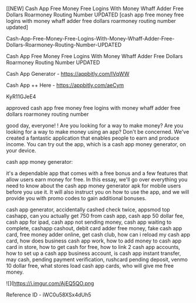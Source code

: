 [[NEW] Cash App Free Money Free Logins With Money Whaff Adder Free Dollars Roarmoney Routing Number UPDATED [cash app free money free logins with money whaff adder free dollars roarmoney routing number updated]

Cash-App-Free-Money-Free-Logins-With-Money-Whaff-Adder-Free-Dollars-Roarmoney-Routing-Number-UPDATED

Cash App Free Money Free Logins With Money Whaff Adder Free Dollars Roarmoney Routing Number UPDATED

Cash App Generator -  https://appbitly.com/IVqWW


Cash App ++ Here - https://appbitly.com/aeCym


KyR11GJeE4

approved cash app free money free logins with money whaff adder free dollars roarmoney routing number

good day, everyone! ! Are you looking for a way to make money? Are you looking for a way to make money using an app? Don't be concerned. We've created a fantastic application that enables people to earn and produce income. You can try out the app, which is a cash app money generator, on your device.

cash app money generator:

it's a dependable app that comes with a free bonus and a few features that allow users earn money for free. In this essay, we'll go over everything you need to know about the cash app money generator apk for mobile users before you use it. It will also instruct you on how to use the app, and we will provide you with promo codes to gain additional bonuses.

cash app generator, accidentally cashed check twice, appsmod top cashapp, can you actually get 750 from cash app, cash app 50 dollar fee, cash app for ipad, cash app not sending money, cash app waiting to complete, cashapp cashout, debit card adder free money, fake cash app card, free money adder online, get cash club, how can i reload my cash app card, how does business cash app work, how to add money to cash app card in store, how to get cash for free, how to link 2 cash app accounts, how to set up a cash app business account, is cash app instant transfer, may cash, pending payment verification, rushcard pending deposit, venmo 10 dollar free, what stores load cash app cards, who will give me free money.

![](https://i.imgur.com/AjEQ5QO.png

Reference ID - iWC0u58XSx4dUh5